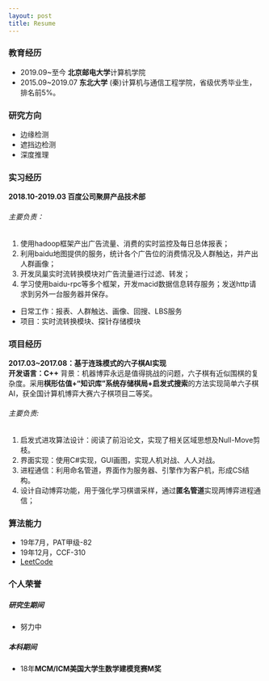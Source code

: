 ```yaml
---
layout: post
title: Resume
---
```


### 教育经历
- 2019.09~至今 **北京邮电大学**计算机学院
- 2015.09~2019.07 **东北大学** (秦)计算机与通信工程学院，省级优秀毕业生，排名前5%。

### 研究方向
- 边缘检测
- 遮挡边检测
- 深度推理

### 实习经历
**2018.10-2019.03 百度公司聚屏产品技术部**
###### 主要负责：
1. 使用hadoop框架产出广告流量、消费的实时监控及每日总体报表；
2. 利用baidu地图提供的服务，统计各个广告位的消费情况及人群触达，并产出人群画像；
3. 开发凤巢实时流转换模块对广告流量进行过滤、转发；
4. 学习使用baidu-rpc等多个框架，开发macid数据信息转存服务；发送http请求到另外一台服务器并保存。

- 日常工作：报表、人群触达、画像、回搜、LBS服务
- 项目：实时流转换模块、探针存储模块

### 项目经历
**2017.03~2017.08：基于连珠模式的六子棋AI实现**  
**开发语言：C++**
背景：机器博弈永远是值得挑战的问题，六子棋有近似围棋的复杂度。采用**棋形估值+“知识库”系统存储棋局+启发式搜索**的方法实现简单六子棋AI，获全国计算机博弈大赛六子棋项目二等奖。
###### 主要负责:
1. 启发式进攻算法设计：阅读了前沿论文，实现了相关区域思想及Null-Move剪枝。
2. 界面实现：使用C#实现，GUI画图，实现人机对战、人人对战。
3. 进程通信：利用命名管道，界面作为服务器、引擎作为客户机，形成CS结构。
4. 设计自动博弈功能，用于强化学习棋谱采样，通过**匿名管道**实现两博弈进程通信；

### 算法能力
- 19年7月，PAT甲级-82
- 19年12月，CCF-310
- [LeetCode](https://leetcode-cn.com/u/myloverachel/)

### 个人荣誉
##### 研究生期间
- 努力中
##### 本科期间
- 18年**MCM/ICM美国大学生数学建模竞赛M奖**
